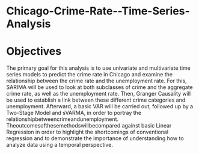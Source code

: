 # Chicago-Crime-Rate--Time-Series-Analysis
# Objectives
The primary goal for this analysis is to use univariate and multivariate time series models to predict the crime rate in Chicago and examine the relationship between the crime rate and the unemployment rate. For this, SARIMA will be used to look at both subclasses of crime and the aggregate crime rate, as well as the unemployment rate. Then, Granger Causality will be used to establish a link between these different crime categories and unemployment. Afterward, a basic VAR will be carried out, followed up by a Two-Stage Model and sVARMA, in order to portray the relationshipbetweencrimeandunemployment. Theoutcomesofthesemethodswillbecompared against basic Linear Regression in order to highlight the shortcomings of conventional regression and to demonstrate the importance of understanding how to analyze data using a temporal perspective.
